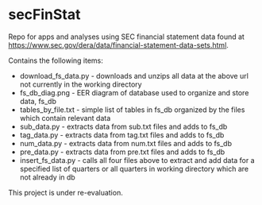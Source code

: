 # secFinStat
Repo for apps and analyses using SEC financial statement data found at https://www.sec.gov/dera/data/financial-statement-data-sets.html.

Contains the following items:

*	download_fs_data.py - downloads and unzips all data at the above url not currently in the working directory
*	fs_db_diag.png - EER diagram of database used to organize and store data, fs_db
*	tables_by_file.txt - simple list of tables in fs_db organized by the files which contain relevant data
*	sub_data.py - extracts data from sub.txt files and adds to fs_db
*	tag_data.py - extracts data from tag.txt files and adds to fs_db
*	num_data.py - extracts data from num.txt files and adds to fs_db
*	pre_data.py - extracts data from pre.txt files and adds to fs_db
*	insert_fs_data.py - calls all four files above to extract and add data for a specified list of quarters or all quarters
in working directory which are not already in db

This project is under re-evaluation.
